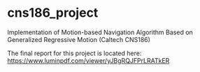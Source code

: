 # cns186_project
Implementation of Motion-based Navigation Algorithm Based on Generalized Regressive Motion  (Caltech CNS186)

The final report for this project is located here: https://www.luminpdf.com/viewer/yJBgRQJFPrLRATkER
